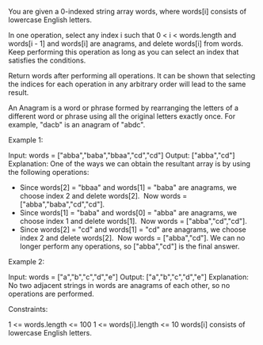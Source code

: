 You are given a 0-indexed string array words, where words[i] consists of
lowercase English letters.

In one operation, select any index i such that 0 < i < words.length and
words[i - 1] and words[i] are anagrams, and delete words[i] from words. Keep
performing this operation as long as you can select an index that satisfies
the conditions.

Return words after performing all operations. It can be shown that selecting
the indices for each operation in any arbitrary order will lead to the same
result.

An Anagram is a word or phrase formed by rearranging the letters of a
different word or phrase using all the original letters exactly once. For
example, "dacb" is an anagram of "abdc".


Example 1:


Input: words = ["abba","baba","bbaa","cd","cd"]
Output: ["abba","cd"]
Explanation:
One of the ways we can obtain the resultant array is by using the following
operations:
- Since words[2] = "bbaa" and words[1] = "baba" are anagrams, we choose index
2 and delete words[2].
⁠ Now words = ["abba","baba","cd","cd"].
- Since words[1] = "baba" and words[0] = "abba" are anagrams, we choose index
1 and delete words[1].
⁠ Now words = ["abba","cd","cd"].
- Since words[2] = "cd" and words[1] = "cd" are anagrams, we choose index 2
and delete words[2].
⁠ Now words = ["abba","cd"].
We can no longer perform any operations, so ["abba","cd"] is the final
answer.

Example 2:


Input: words = ["a","b","c","d","e"]
Output: ["a","b","c","d","e"]
Explanation:
No two adjacent strings in words are anagrams of each other, so no operations
are performed.


Constraints:


1 <= words.length <= 100
1 <= words[i].length <= 10
words[i] consists of lowercase English letters.




